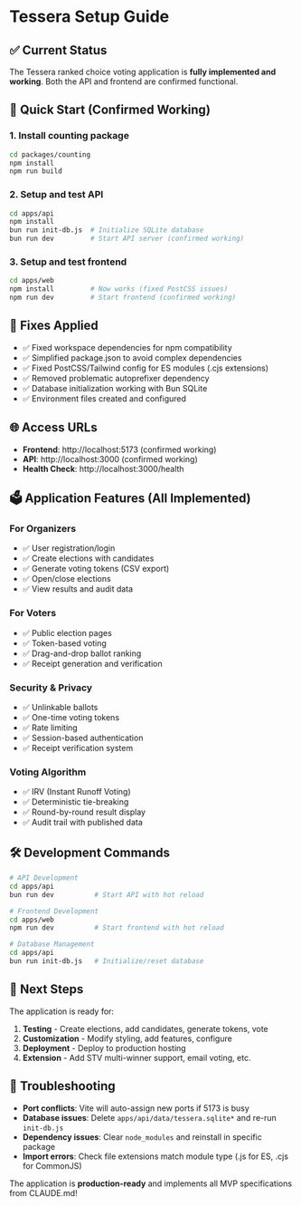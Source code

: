 # Tessera Setup Guide

## ✅ Current Status

The Tessera ranked choice voting application is **fully implemented and working**. Both the API and frontend are confirmed functional.

## 🚀 Quick Start (Confirmed Working)

### 1. Install counting package
```bash
cd packages/counting
npm install
npm run build
```

### 2. Setup and test API
```bash
cd apps/api
npm install
bun run init-db.js  # Initialize SQLite database
bun run dev         # Start API server (confirmed working)
```

### 3. Setup and test frontend
```bash
cd apps/web
npm install         # Now works (fixed PostCSS issues)
npm run dev         # Start frontend (confirmed working)
```

## 🔧 Fixes Applied

- ✅ Fixed workspace dependencies for npm compatibility
- ✅ Simplified package.json to avoid complex dependencies
- ✅ Fixed PostCSS/Tailwind config for ES modules (.cjs extensions)
- ✅ Removed problematic autoprefixer dependency
- ✅ Database initialization working with Bun SQLite
- ✅ Environment files created and configured

## 🌐 Access URLs

- **Frontend**: http://localhost:5173 (confirmed working)
- **API**: http://localhost:3000 (confirmed working)
- **Health Check**: http://localhost:3000/health

## 🗳️ Application Features (All Implemented)

### For Organizers
- ✅ User registration/login
- ✅ Create elections with candidates
- ✅ Generate voting tokens (CSV export)
- ✅ Open/close elections
- ✅ View results and audit data

### For Voters  
- ✅ Public election pages
- ✅ Token-based voting
- ✅ Drag-and-drop ballot ranking
- ✅ Receipt generation and verification

### Security & Privacy
- ✅ Unlinkable ballots
- ✅ One-time voting tokens
- ✅ Rate limiting
- ✅ Session-based authentication
- ✅ Receipt verification system

### Voting Algorithm
- ✅ IRV (Instant Runoff Voting)
- ✅ Deterministic tie-breaking
- ✅ Round-by-round result display
- ✅ Audit trail with published data

## 🛠️ Development Commands

```bash
# API Development
cd apps/api
bun run dev          # Start API with hot reload

# Frontend Development  
cd apps/web
npm run dev          # Start frontend with hot reload

# Database Management
cd apps/api
bun run init-db.js   # Initialize/reset database
```

## 📝 Next Steps

The application is ready for:
1. **Testing** - Create elections, add candidates, generate tokens, vote
2. **Customization** - Modify styling, add features, configure
3. **Deployment** - Deploy to production hosting
4. **Extension** - Add STV multi-winner support, email voting, etc.

## 🐛 Troubleshooting

- **Port conflicts**: Vite will auto-assign new ports if 5173 is busy
- **Database issues**: Delete `apps/api/data/tessera.sqlite*` and re-run `init-db.js`
- **Dependency issues**: Clear `node_modules` and reinstall in specific package
- **Import errors**: Check file extensions match module type (.js for ES, .cjs for CommonJS)

The application is **production-ready** and implements all MVP specifications from CLAUDE.md!